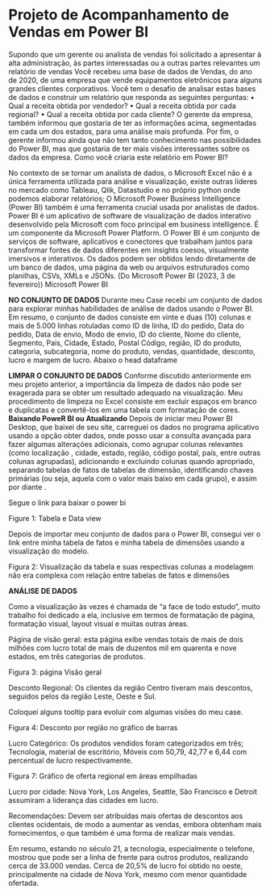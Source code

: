 #  Projeto de Acompanhamento de Vendas  em Power BI

Supondo que um gerente ou analista de vendas foi solicitado a apresentar à alta administração, às partes interessadas ou a outras partes relevantes um relatório de vendas 
Você recebeu uma base de dados de Vendas, do ano de 2020, de uma empresa que vende equipamentos eletrônicos para alguns grandes clientes corporativos.
Você tem o desafio de analisar estas bases de dados e construir um relatório que responda as seguintes perguntas:
•	Qual a receita obtida por vendedor?
•	Qual a receita obtida por cada regional?
•	Qual a receita obtida por cada cliente?
O gerente da empresa, também informou que gostaria de ter as informações acima, segmentadas em cada um dos estados, para uma análise mais profunda.
Por fim, o gerente informou ainda que não tem tanto conhecimento nas possibilidades do Power BI, mas que gostaria de ter mais visões interessantes sobre os dados da empresa.
Como você criaria este relatório em Power BI?

No contexto de se tornar um analista de dados, o Microsoft Excel não é a única ferramenta utilizada para análise e visualização, existe outras líderes no mercado como Tableau, Qlik, Datastudio e no próprio python onde podemos elaborar relatórios; 
O Microsoft Power Business Intelligence (Power BI) também é uma ferramenta crucial usada por analistas de dados. Power BI é um aplicativo de software de visualização de dados interativo desenvolvido pela Microsoft com foco principal em business intelligence. É um componente da Microsoft Power Platform. O Power BI é um conjunto de serviços de software, aplicativos e conectores que trabalham juntos para transformar fontes de dados diferentes em insights coesos, visualmente imersivos e interativos. Os dados podem ser obtidos lendo diretamente de um banco de dados, uma página da web ou arquivos estruturados como planilhas, CSVs, XMLs e JSONs. (Do Microsoft Power BI (2023, 3 de fevereiro)) Microsoft Power BI

**NO CONJUNTO DE DADOS**
Durante meu Case recebi um conjunto de dados para explorar minhas habilidades de análise de dados usando o Power BI. 
Em resumo, o conjunto de dados consiste em vinte e duas (10) colunas e mais de 5.000 linhas rotuladas como ID de linha, ID do pedido, Data do pedido, Data de envio, Modo de envio, ID do cliente, Nome do cliente, Segmento, País, Cidade, Estado, Postal Código, região, ID do produto, categoria, subcategoria, nome do produto, vendas, quantidade, desconto, lucro e margem de lucro. Abaixo o head dataframe

**LIMPAR O CONJUNTO DE DADOS**
Conforme discutido anteriormente em meu projeto anterior, a importância da limpeza de dados não pode ser exagerada para se obter um resultado adequado na visualização. Meu procedimento de limpeza no Excel consiste em excluir espaços em branco e duplicatas e convertê-los em uma tabela com formatação de cores.
**Baixando PoweR BI ou Atualizando**
Depois de iniciar meu Power BI Desktop, que baixei de seu site, carreguei os dados no programa aplicativo usando a opção obter dados, onde posso usar a consulta avançada para fazer algumas alterações adicionais, como agrupar colunas relevantes (como localização , cidade, estado, região, código postal, país, entre outras colunas agrupadas), adicionando e excluindo colunas quando apropriado, separando tabelas de fatos de tabelas de dimensão, identificando chaves primárias (ou seja, aquela com o valor mais baixo em cada grupo), e assim por diante .

Segue o link para baixar o power bi

Figure 1: Tabela e Data view

Depois de importar meu conjunto de dados para o Power BI, consegui ver o link entre minha tabela de fatos e minha tabela de dimensões usando a visualização do modelo.

Figura 2: Visualização da tabela e suas respectivas colunas a modelagem não era complexa com  relação entre tabelas de fatos e dimensões



**ANÁLISE DE DADOS**

Como a visualização às vezes é chamada de “a face de todo estudo”, muito trabalho foi dedicado a ela, inclusive em termos de formatação de página, formatação visual, layout visual e muitas outras áreas.

Página de visão geral: esta página exibe vendas totais de mais de dois milhões com lucro total de mais de duzentos mil em quarenta e nove estados, em três categorias de produtos.


Figura 3: página Visão geral

Desconto Regional: Os clientes da região Centro tiveram mais descontos, seguidos pelos da região Leste, Oeste e Sul.


Coloquei alguns tooltip para evoluir com algumas visões do meu case.


Figura 4: Desconto por região no gráfico de barras

Lucro Categórico: Os produtos vendidos foram categorizados em três; Tecnologia, material de escritório, Móveis com 50,79, 42,77 e 6,44 com percentual de lucro respectivamente.
 

Figura 7: Gráfico de oferta regional em áreas empilhadas

Lucro por cidade: Nova York, Los Angeles, Seattle, São Francisco e Detroit assumiram a liderança das cidades em lucro.

Recomendações: Devem ser atribuídas mais ofertas de descontos aos clientes ocidentais, de modo a aumentar as vendas, embora obtenham mais fornecimentos, o que também é uma forma de realizar mais vendas.

Em resumo, estando no século 21, a tecnologia, especialmente o telefone, mostrou que pode ser a linha de frente para outros produtos, realizando cerca de 33.000 vendas. Cerca de 20,5% de lucro foi obtido no oeste, principalmente na cidade de Nova York, mesmo com menor quantidade ofertada.




